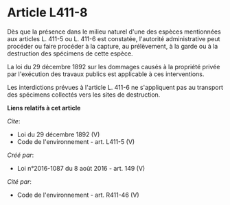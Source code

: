 # Article L411-8

Dès que la présence dans le milieu naturel d'une des espèces mentionnées aux articles L. 411-5 ou L. 411-6 est constatée,
l'autorité administrative peut procéder ou faire procéder à la capture, au prélèvement, à la garde ou à la destruction des
spécimens de cette espèce. 

La loi du 29 décembre 1892 sur les dommages causés à la propriété privée par l'exécution des travaux publics est applicable à
ces interventions. 

Les interdictions prévues à l'article L. 411-6 ne s'appliquent pas au transport des spécimens collectés vers les sites de
destruction.

**Liens relatifs à cet article**

_Cite_:

  - Loi du 29 décembre 1892 (V)
  - Code de l'environnement - art. L411-5 (V)

_Créé par_:

  - Loi n°2016-1087 du 8 août 2016 - art. 149 (V)

_Cité par_:

  - Code de l'environnement - art. R411-46 (V)
